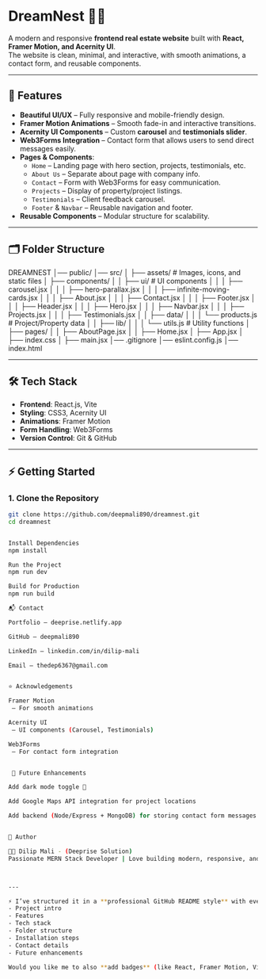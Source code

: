 # DreamNest 🏡✨

A modern and responsive **frontend real estate website** built with **React, Framer Motion, and Acernity UI**.  
The website is clean, minimal, and interactive, with smooth animations, a contact form, and reusable components.

---

## 🚀 Features

- **Beautiful UI/UX** – Fully responsive and mobile-friendly design.
- **Framer Motion Animations** – Smooth fade-in and interactive transitions.
- **Acernity UI Components** – Custom **carousel** and **testimonials slider**.
- **Web3Forms Integration** – Contact form that allows users to send direct messages easily.
- **Pages & Components**:
  - `Home` – Landing page with hero section, projects, testimonials, etc.
  - `About Us` – Separate about page with company info.
  - `Contact` – Form with Web3Forms for easy communication.
  - `Projects` – Display of property/project listings.
  - `Testimonials` – Client feedback carousel.
  - `Footer` & `Navbar` – Reusable navigation and footer.
- **Reusable Components** – Modular structure for scalability.

---

## 🗂️ Folder Structure

DREAMNEST
│── public/
│── src/
│ ├── assets/ # Images, icons, and static files
│ ├── components/
│ │ ├── ui/ # UI components
│ │ │ ├── carousel.jsx
│ │ │ ├── hero-parallax.jsx
│ │ │ ├── infinite-moving-cards.jsx
│ │ │ ├── About.jsx
│ │ │ ├── Contact.jsx
│ │ │ ├── Footer.jsx
│ │ │ ├── Header.jsx
│ │ │ ├── Hero.jsx
│ │ │ ├── Navbar.jsx
│ │ │ ├── Projects.jsx
│ │ │ ├── Testimonials.jsx
│ │ ├── data/
│ │ │ └── products.js # Project/Property data
│ │ ├── lib/
│ │ │ └── utils.js # Utility functions
│ ├── pages/
│ │ ├── AboutPage.jsx
│ │ ├── Home.jsx
│ ├── App.jsx
│ ├── index.css
│ ├── main.jsx
│── .gitignore
│── eslint.config.js
│── index.html

---

## 🛠️ Tech Stack

- **Frontend**: React.js, Vite
- **Styling**: CSS3, Acernity UI
- **Animations**: Framer Motion
- **Form Handling**: Web3Forms
- **Version Control**: Git & GitHub

---



## ⚡ Getting Started

### 1. Clone the Repository

```bash
git clone https://github.com/deepmali890/dreamnest.git
cd dreamnest


Install Dependencies
npm install

Run the Project
npm run dev

Build for Production
npm run build

📬 Contact

Portfolio – deeprise.netlify.app

GitHub – deepmali890

LinkedIn – linkedin.com/in/dilip-mali

Email – thedep6367@gmail.com


⭐ Acknowledgements

Framer Motion
 – For smooth animations

Acernity UI
 – UI components (Carousel, Testimonials)

Web3Forms
 – For contact form integration


 🎯 Future Enhancements

Add dark mode toggle 🌙

Add Google Maps API integration for project locations

Add backend (Node/Express + MongoDB) for storing contact form messages


📌 Author

👨‍💻 Dilip Mali - (Deeprise Solution)
Passionate MERN Stack Developer | Love building modern, responsive, and scalable web apps 🚀



---

⚡ I’ve structured it in a **professional GitHub README style** with everything:  
- Project intro  
- Features  
- Tech stack  
- Folder structure  
- Installation steps  
- Contact details  
- Future enhancements  

Would you like me to also **add badges** (like React, Framer Motion, Vite, GitHub stars, LinkedIn connect, etc.) at the top of your README for a more **professional developer profile vibe**?

